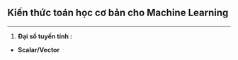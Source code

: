 ## Kiến thức toán học cơ bản cho Machine Learning

---------------------------------------------------

1. **Đại số tuyến tính :**

  * **Scalar/Vector**
